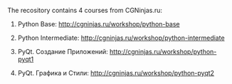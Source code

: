 The recository contains 4 courses from CGNinjas.ru:

1) Python Base:
    http://cgninjas.ru/workshop/python-base
    
2) Python Intermediate:
    http://cgninjas.ru/workshop/python-intermediate
    
3) PyQt. Создание Приложений:
    http://cgninjas.ru/workshop/python-pyqt1
    
4) PyQt. Графика и Стили:
    http://cgninjas.ru/workshop/python-pyqt2
